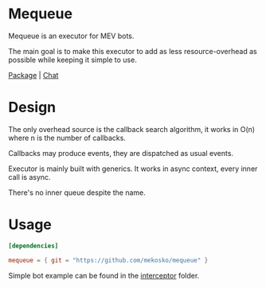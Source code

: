 # Mequeue
Mequeue is an executor for MEV bots.

The main goal is to make this executor to add as less resource-overhead as possible while keeping it simple to use.

[Package](https://crates.io/crates/mequeue) |
[Chat](https://t.me/mequeue)

# Design
The only overhead source is the callback search algorithm, it works in O(n) where n is the number of callbacks.

Callbacks may produce events, they are dispatched as usual events.

Executor is mainly built with generics. It works in async context, every inner call is async.

There's no inner queue despite the name.

# Usage
```toml
[dependencies]

mequeue = { git = "https://github.com/mekosko/mequeue" }
```
Simple bot example can be found in the [interceptor][interceptor] folder.

[interceptor]: https://github.com/mekosko/mequeue/tree/main/interceptor
